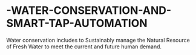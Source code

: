 # -WATER-CONSERVATION-AND-SMART-TAP-AUTOMATION
 Water conservation includes to Sustainably manage the Natural Resource of Fresh Water to meet the current and future human demand. 
